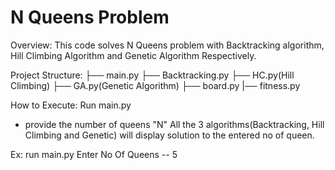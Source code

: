 # N Queens Problem
Overview: This code solves N Queens problem with Backtracking algorithm, Hill Climbing Algorithm and Genetic Algorithm 
Respectively. 

Project Structure:
├── main.py
  ├── Backtracking.py
  ├── HC.py(Hill Climbing)
  ├── GA.py(Genetic Algorithm)
├── board.py
|── fitness.py
  

How to Execute:
Run main.py
- provide the number of queens "N"
All the 3 algorithms(Backtracking, Hill Climbing and Genetic) will display solution to the entered no of queen.

Ex:
run main.py
Enter No Of Queens -- 5


